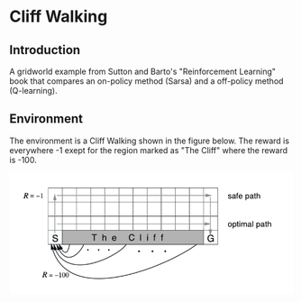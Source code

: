 # Cliff Walking

## Introduction 

A gridworld example from Sutton and Barto's "Reinforcement Learning" book that compares an on-policy method (Sarsa) and a off-policy method (Q-learning). 

## Environment 

The environment is a Cliff Walking shown in the figure below. The reward is everywhere -1 exept for the region marked as "The Cliff" where the reward is -100. 

![](https://github.com/MiriColo/RL-Practice/blob/main/CliffWalking/figure/cliff.png) <!-- .element height="50%" width="50%" -->


